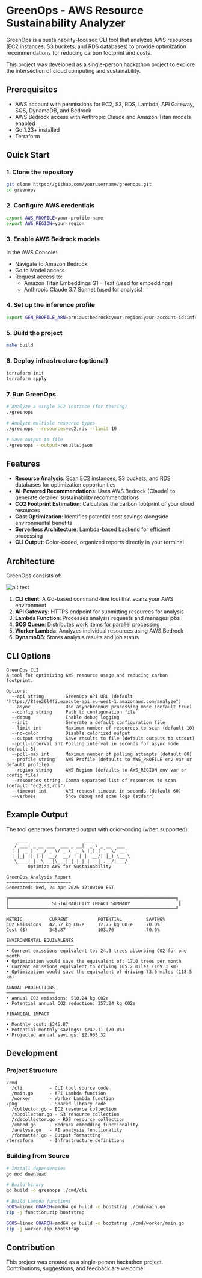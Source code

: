 
# GreenOps - AWS Resource Sustainability Analyzer

GreenOps is a sustainability-focused CLI tool that analyzes AWS resources (EC2 instances, S3 buckets, and RDS databases) to provide optimization recommendations for reducing carbon footprint and costs.

This project was developed as a single-person hackathon project to explore the intersection of cloud computing and sustainability.

## Prerequisites

- AWS account with permissions for EC2, S3, RDS, Lambda, API Gateway, SQS, DynamoDB, and Bedrock
- AWS Bedrock access with Anthropic Claude and Amazon Titan models enabled
- Go 1.23+ installed
- Terraform

## Quick Start

### 1. Clone the repository

```bash
git clone https://github.com/yourusername/greenops.git
cd greenops
```

### 2. Configure AWS credentials

```bash
export AWS_PROFILE=your-profile-name
export AWS_REGION=your-region
```

### 3. Enable AWS Bedrock models

In the AWS Console:
- Navigate to Amazon Bedrock
- Go to Model access
- Request access to:
  - Amazon Titan Embeddings G1 - Text (used for embeddings)
  - Anthropic Claude 3.7 Sonnet (used for analysis)

### 4. Set up the inference profile

```bash
export GEN_PROFILE_ARN=arn:aws:bedrock:your-region:your-account-id:inference-profile/eu.anthropic.claude-3-7-sonnet-20250219-v1:0
```

### 5. Build the project

```bash
make build
```

### 6. Deploy infrastructure (optional)

```bash
terraform init
terraform apply
```

### 7. Run GreenOps

```bash
# Analyze a single EC2 instance (for testing)
./greenops

# Analyze multiple resource types
./greenops --resources=ec2,rds --limit 10

# Save output to file
./greenops --output=results.json
```

## Features

- **Resource Analysis**: Scan EC2 instances, S3 buckets, and RDS databases for optimization opportunities
- **AI-Powered Recommendations**: Uses AWS Bedrock (Claude) to generate detailed sustainability recommendations
- **CO2 Footprint Estimation**: Calculates the carbon footprint of your cloud resources
- **Cost Optimization**: Identifies potential cost savings alongside environmental benefits
- **Serverless Architecture**: Lambda-based backend for efficient processing
- **CLI Output**: Color-coded, organized reports directly in your terminal

## Architecture

GreenOps consists of:

![alt text](docs/Architecture.jpeg)

1. **CLI client**: A Go-based command-line tool that scans your AWS environment
2. **API Gateway**: HTTPS endpoint for submitting resources for analysis
3. **Lambda Function**: Processes analysis requests and manages jobs
4. **SQS Queue**: Distributes work items for parallel processing
5. **Worker Lambda**: Analyzes individual resources using AWS Bedrock
6. **DynamoDB**: Stores analysis results and job status



## CLI Options

```
GreenOps CLI
A tool for optimizing AWS resource usage and reducing carbon footprint.

Options:
  --api string        GreenOps API URL (default "https://8tse26l4fi.execute-api.eu-west-1.amazonaws.com/analyze")
  --async             Use asynchronous processing mode (default true)
  --config string     Path to configuration file
  --debug             Enable debug logging
  --init              Generate a default configuration file
  --limit int         Maximum number of resources to scan (default 10)
  --no-color          Disable colorized output
  --output string     Save results to file (default outputs to stdout)
  --poll-interval int Polling interval in seconds for async mode (default 5)
  --poll-max int      Maximum number of polling attempts (default 60)
  --profile string    AWS Profile (defaults to AWS_PROFILE env var or default profile)
  --region string     AWS Region (defaults to AWS_REGION env var or config file)
  --resources string  Comma-separated list of resources to scan (default "ec2,s3,rds")
  --timeout int       API request timeout in seconds (default 60)
  --verbose           Show debug and scan logs (stderr)
```

## Example Output

The tool generates formatted output with color-coding (when supported):

```
    ____                     ____            
   / ___| _ __ ___  ___ _ __|  _ \ _ __  ___ 
  | |  _ | '__/ _ \/ _ \ '_ \ |_) | '_ \/ __|
  | |_| || | |  __/  __/ | | |  __/| |_) \__ \
   \____|_|  \___|\___|_| |_|_|   | .__/|___/
        Optimize AWS for Sustainability       

GreenOps Analysis Report
========================
Generated: Wed, 24 Apr 2025 12:00:00 EST

╔══════════════════════════════════════════════════════════════╗
║                SUSTAINABILITY IMPACT SUMMARY                  ║
╚══════════════════════════════════════════════════════════════╝

METRIC          CURRENT           POTENTIAL         SAVING%
CO2 Emissions   42.52 kg CO₂e     12.75 kg CO₂e     70.0%
Cost ($)        345.87            103.76            70.0%

ENVIRONMENTAL EQUIVALENTS
─────────────────────────
• Current emissions equivalent to: 24.3 trees absorbing CO2 for one month
• Optimization would save the equivalent of: 17.0 trees per month
• Current emissions equivalent to driving 105.2 miles (169.3 km)
• Optimization would save the equivalent of driving 73.6 miles (118.5 km)

ANNUAL PROJECTIONS
──────────────────
• Annual CO2 emissions: 510.24 kg CO2e
• Potential annual CO2 reduction: 357.24 kg CO2e

FINANCIAL IMPACT
───────────────
• Monthly cost: $345.87
• Potential monthly savings: $242.11 (70.0%)
• Projected annual savings: $2,905.32
```

## Development

### Project Structure

```
/cmd
  /cli          - CLI tool source code
  /main.go      - API Lambda function
  /worker       - Worker Lambda function
/pkg            - Shared library code
  /collector.go - EC2 resource collection
  /s3collector.go - S3 resource collection
  /rdscollector.go - RDS resource collection
  /embed.go     - Bedrock embedding functionality
  /analyse.go   - AI analysis functionality
  /formatter.go - Output formatting
/terraform      - Infrastructure definitions
```

### Building from Source

```bash
# Install dependencies
go mod download

# Build binary
go build -o greenops ./cmd/cli

# Build Lambda functions
GOOS=linux GOARCH=amd64 go build -o bootstrap ./cmd/main.go
zip -j function.zip bootstrap

GOOS=linux GOARCH=amd64 go build -o bootstrap ./cmd/worker/main.go
zip -j worker.zip bootstrap
```

## Contribution

This project was created as a single-person hackathon project. Contributions, suggestions, and feedback are welcome!
